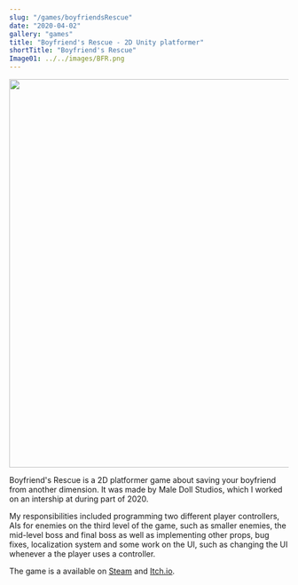 ```yaml
---
slug: "/games/boyfriendsRescue"
date: "2020-04-02"
gallery: "games"
title: "Boyfriend's Rescue - 2D Unity platformer"
shortTitle: "Boyfriend's Rescue"
Image01: ../../images/BFR.png
---
```


<img src="https://i.imgur.com/yabV6RE.png" style="width: 50em">

Boyfriend's Rescue is a 2D platformer game about saving your boyfriend from another dimension. It was made by Male Doll Studios, which I worked on an intership at during part of 2020. 

My responsibilities included programming two different player controllers, AIs for enemies on the third level of the game, such as smaller enemies, the mid-level boss and final boss as well as implementing other props, bug fixes, localization system and some work on the UI, such as changing the UI whenever a the player uses a controller.

The game is a available on [Steam](https://store.steampowered.com/app/1280640/Boyfriends_Rescue___Gay_Platform_Game/) and [Itch.io](https://maledollstudio.itch.io/boyfriends-rescue).

